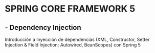 # SPRING CORE FRAMEWORK 5

## - Dependency Injection 
Introducción a Inyección de dependencias (XML, Constructor, Setter Injection & Field Injection; Autowired, BeanScopes) con Spring 5
